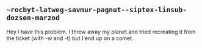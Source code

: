 ## `~rocbyt-latweg-savmur-pagnut--siptex-linsub-dozsen-marzod`
Hey I have this problem. I threw away my planet and tried recreating it from the ticket (with -w and -t) but I end up on a comet.